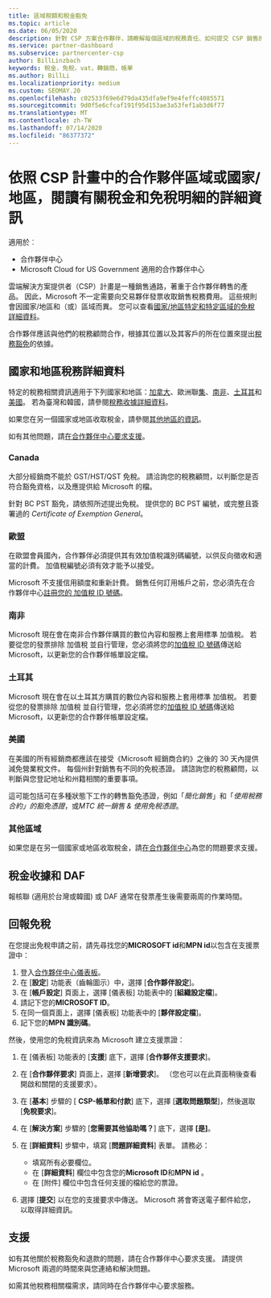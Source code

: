 ```yaml
---
title: 區域稅額和稅金豁免
ms.topic: article
ms.date: 06/05/2020
description: 針對 CSP 方案合作夥伴，請瞭解每個區域的稅務責任、如何提交 CSP 銷售的稅金豁免，以及如何取得稅務問題的支援。
ms.service: partner-dashboard
ms.subservice: partnercenter-csp
author: BillLinzbach
keywords: 稅金，免稅，vat，轉銷商，帳單
ms.author: BillLi
ms.localizationpriority: medium
ms.custom: SEOMAY.20
ms.openlocfilehash: c02533f69e6d79da435dfa9ef9e4feffc4085571
ms.sourcegitcommit: 9d0f5e6cfcaf191f95d153ae3a53fef1ab3d6f77
ms.translationtype: MT
ms.contentlocale: zh-TW
ms.lasthandoff: 07/14/2020
ms.locfileid: "86377372"
---
```

# <a name="read-about-taxes-and-tax-exemption-details-by-region-or-country-for-partners-in-the-csp-program"></a>依照 CSP 計畫中的合作夥伴區域或國家/地區，閱讀有關稅金和免稅明細的詳細資訊

適用於︰

- 合作夥伴中心
- Microsoft Cloud for US Government 適用的合作夥伴中心

雲端解決方案提供者（CSP）計畫是一種銷售通路，著重于合作夥伴轉售的產品。 因此，Microsoft 不一定需要向交易夥伴發票收取銷售稅務費用。 這些規則會因國家/地區和（或）區域而異。 您可以查看[國家/地區特定和特定區域的免稅詳細資料](#country-and-region-tax-details)。

合作夥伴應該與他們的稅務顧問合作，根據其位置以及其客戶的所在位置來提出[稅務豁免](#file-tax-exemptions)的依據。

## <a name="country-and-region-tax-details"></a>國家和地區稅務詳細資料

特定的稅務相關資訊適用于下列國家和地區：[加拿大](#canada)、歐洲聯[集](#european-union)、[南非](#south-africa)、[土耳其](#turkey)和[美國](#united-states)。 若為臺灣和韓國，請參閱[稅務收據詳細資料](#tax-receipts-and-daf)。

如果您在另一個國家或地區收取稅金，請參閱[其他地區的資訊](#other-regions)。

如有其他問題，請[在合作夥伴中心要求支援](#support)。

### <a name="canada"></a>Canada

大部分經銷商不能於 GST/HST/QST 免稅。 請洽詢您的稅務顧問，以判斷您是否符合豁免資格，以及應提供給 Microsoft 的檔。

針對 BC PST 豁免，請依照所述提出免稅。 提供您的 BC PST 編號，或完整且簽署過的 *Certificate of Exemption General*。

### <a name="european-union"></a>歐盟

在歐盟會員國內，合作夥伴必須提供其有效加值稅識別碼編號，以供反向徵收和適當的計費。 加值稅編號必須有效才能予以接受。

Microsoft 不支援信用額度和重新計費。 銷售任何訂用帳戶之前，您必須先在合作夥伴中心[註冊您的 加值稅 ID 號碼](organization-tax-info.md)。

### <a name="south-africa"></a>南非

Microsoft 現在會在南非合作夥伴購買的數位內容和服務上套用標準 加值稅。 若要從您的發票排除 加值稅 並自行管理，您必須將您的[加值稅 ID 號碼](organization-tax-info.md)傳送給 Microsoft，以更新您的合作夥伴帳單設定檔。

### <a name="turkey"></a>土耳其

Microsoft 現在會在以土耳其方購買的數位內容和服務上套用標準 加值稅。 若要從您的發票排除 加值稅 並自行管理，您必須將您的[加值稅 ID 號碼](organization-tax-info.md)傳送給 Microsoft，以更新您的合作夥伴帳單設定檔。

### <a name="united-states"></a>美國

在美國的所有經銷商都應該在接受《Microsoft 經銷商合約》之後的 30 天內提供減免營業稅文件。 每個州針對銷售有不同的免稅憑證。 請諮詢您的稅務顧問，以判斷與您登記地址和州籍相關的重要事項。

這可能包括可在多種狀態下工作的轉售豁免憑證，例如「*簡化銷售*」和「*使用稅務合約」的豁免憑證*，或*MTC 統一銷售 & 使用免稅憑證*。

### <a name="other-regions"></a>其他區域

如果您是在另一個國家或地區收取稅金，請[在合作夥伴中心](#support)為您的問題要求支援。

## <a name="tax-receipts-and-daf"></a>稅金收據和 DAF

報核聯 (適用於台灣或韓國) 或 DAF 通常在發票產生後需要兩周的作業時間。

## <a name="file-tax-exemptions"></a>回報免稅

在您提出免稅申請之前，請先尋找您的**MICROSOFT id**和**MPN id**以包含在支援票證中：

1. 登入[合作夥伴中心儀表板](https://partner.microsoft.com/dashboard/)。
2. 在 [**設定**] 功能表（齒輪圖示）中，選擇 [**合作夥伴設定**]。
3. 在 [**帳戶設定**] 頁面上，選擇 [儀表板] 功能表中的 [**組織設定檔**]。
4. 請記下您的**MICROSOFT ID**。
5. 在同一個頁面上，選擇 [儀表板] 功能表中的 [**夥伴設定檔**]。
6. 記下您的**MPN 識別碼**。

然後，使用您的免稅資訊來為 Microsoft 建立支援票證：

1. 在 [儀表板] 功能表的 [**支援**] 底下，選擇 [**合作夥伴支援要求**]。
2. 在 [**合作夥伴要求**] 頁面上，選擇 [**新增要求**]。 （您也可以在此頁面稍後查看開啟和關閉的支援要求）。
3. 在 [**基本**] 步驟的 [ **CSP-帳單和付款**] 底下，選擇 [**選取問題類型**]，然後選取 [**免稅要求**]。
4. 在 [**解決方案**] 步驟的 [**您需要其他協助嗎？**] 底下，選擇 **[是]**。
5. 在 [**詳細資料**] 步驟中，填寫 [**問題詳細資料**] 表單。 請務必：

    - 填寫所有必要欄位。
    - 在 [**詳細資料**] 欄位中包含您的**Microsoft ID**和**MPN id** 。
    - 在 [附件] 欄位中包含任何支援的檔給您的票證。

6. 選擇 [**提交**] 以在您的支援要求中傳送。 Microsoft 將會寄送電子郵件給您，以取得詳細資訊。

## <a name="support"></a>支援

如有其他關於稅務豁免和退款的問題，請在合作夥伴中心要求支援。 請提供 Microsoft 兩週的時間來與您連絡和解決問題。

如需其他稅務相關檔需求，請同時在合作夥伴中心要求服務。
